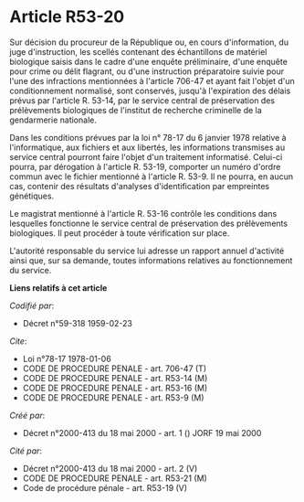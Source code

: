 # Article R53-20

Sur décision du procureur de la République ou, en cours d'information, du juge d'instruction, les scellés contenant des
échantillons de matériel biologique saisis dans le cadre d'une enquête préliminaire, d'une enquête pour crime ou délit
flagrant, ou d'une instruction préparatoire suivie pour l'une des infractions mentionnées à l'article 706-47 et ayant fait
l'objet d'un conditionnement normalisé, sont conservés, jusqu'à l'expiration des délais prévus par l'article R. 53-14, par le
service central de préservation des prélèvements biologiques de l'institut de recherche criminelle de la gendarmerie
nationale.

Dans les conditions prévues par la loi n° 78-17 du 6 janvier 1978 relative à l'informatique, aux fichiers et aux libertés,
les informations transmises au service central pourront faire l'objet d'un traitement informatisé. Celui-ci pourra, par
dérogation à l'article R. 53-19, comporter un numéro d'ordre commun avec le fichier mentionné à l'article R. 53-9. Il ne
pourra, en aucun cas, contenir des résultats d'analyses d'identification par empreintes génétiques.

Le magistrat mentionné à l'article R. 53-16 contrôle les conditions dans lesquelles fonctionne le service central de
préservation des prélèvements biologiques. Il peut procéder à toute vérification sur place.

L'autorité responsable du service lui adresse un rapport annuel d'activité ainsi que, sur sa demande, toutes informations
relatives au fonctionnement du service.

**Liens relatifs à cet article**

_Codifié par_:

  - Décret n°59-318 1959-02-23

_Cite_:

  - Loi n°78-17 1978-01-06
  - CODE DE PROCEDURE PENALE - art. 706-47 (T)
  - CODE DE PROCEDURE PENALE - art. R53-14 (M)
  - CODE DE PROCEDURE PENALE - art. R53-16 (M)
  - CODE DE PROCEDURE PENALE - art. R53-9 (M)

_Créé par_:

  - Décret n°2000-413 du 18 mai 2000 - art. 1 () JORF 19 mai 2000

_Cité par_:

  - Décret n°2000-413 du 18 mai 2000 - art. 2 (V)
  - CODE DE PROCEDURE PENALE - art. R53-21 (M)
  - Code de procédure pénale - art. R53-19 (V)
